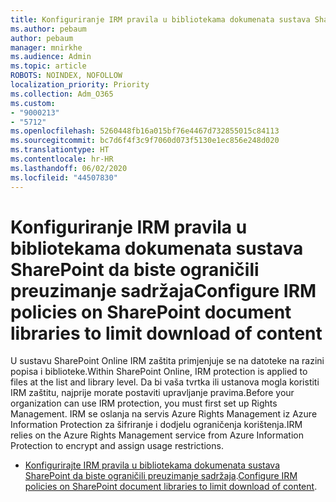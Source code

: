 ```yaml
---
title: Konfiguriranje IRM pravila u bibliotekama dokumenata sustava SharePoint da biste ograničili preuzimanje sadržaja
ms.author: pebaum
author: pebaum
manager: mnirkhe
ms.audience: Admin
ms.topic: article
ROBOTS: NOINDEX, NOFOLLOW
localization_priority: Priority
ms.collection: Adm_O365
ms.custom:
- "9000213"
- "5712"
ms.openlocfilehash: 5260448fb16a015bf76e4467d732855015c84113
ms.sourcegitcommit: bc7d6f4f3c9f7060d073f5130e1ec856e248d020
ms.translationtype: HT
ms.contentlocale: hr-HR
ms.lasthandoff: 06/02/2020
ms.locfileid: "44507830"
---
```

# <a name="configure-irm-policies-on-sharepoint-document-libraries-to-limit-download-of-content"></a><span data-ttu-id="a9f9a-102">Konfiguriranje IRM pravila u bibliotekama dokumenata sustava SharePoint da biste ograničili preuzimanje sadržaja</span><span class="sxs-lookup"><span data-stu-id="a9f9a-102">Configure IRM policies on SharePoint document libraries to limit download of content</span></span>

<span data-ttu-id="a9f9a-103">U sustavu SharePoint Online IRM zaštita primjenjuje se na datoteke na razini popisa i biblioteke.</span><span class="sxs-lookup"><span data-stu-id="a9f9a-103">Within SharePoint Online, IRM protection is applied to files at the list and library level.</span></span> <span data-ttu-id="a9f9a-104">Da bi vaša tvrtka ili ustanova mogla koristiti IRM zaštitu, najprije morate postaviti upravljanje pravima.</span><span class="sxs-lookup"><span data-stu-id="a9f9a-104">Before your organization can use IRM protection, you must first set up Rights Management.</span></span> <span data-ttu-id="a9f9a-105">IRM se oslanja na servis Azure Rights Management iz Azure Information Protection za šifriranje i dodjelu ograničenja korištenja.</span><span class="sxs-lookup"><span data-stu-id="a9f9a-105">IRM relies on the Azure Rights Management service from Azure Information Protection to encrypt and assign usage restrictions.</span></span>

- <span data-ttu-id="a9f9a-106">[Konfigurirajte IRM pravila u bibliotekama dokumenata sustava SharePoint da biste ograničili preuzimanje sadržaja](https://docs.microsoft.com/microsoft-365/compliance/set-up-irm-in-sp-admin-center).</span><span class="sxs-lookup"><span data-stu-id="a9f9a-106">[Configure IRM policies on SharePoint document libraries to limit download of content](https://docs.microsoft.com/microsoft-365/compliance/set-up-irm-in-sp-admin-center).</span></span>
